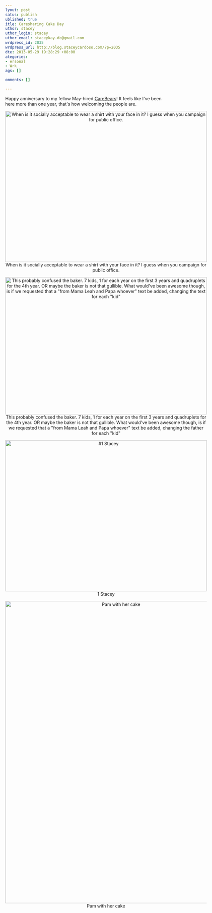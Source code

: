 ```yaml
--- 
lyout: post
satus: publish
ublished: true
itle: Caresharing Cake Day
uthor: stacey
uthor_login: stacey
uthor_email: staceykay.dc@gmail.com
wrdpress_id: 2035
wrdpress_url: http://blog.staceycardoso.com/?p=2035
dte: 2013-05-29 19:28:29 +08:00
ategories: 
- ersonal
- Wrk
ags: []

omments: []

---
```

Happy anniversary to my fellow May-hired <a href="http://caresharing.com/about/" target="_blank">CareBears</a>! It feels like I've been here more than one year, that's how welcoming the people are.
<div style="width: 640px; margin-right: auto; margin-left: auto; text-align: center;">

<a href="http://blog.staceycardoso.com/wp-content/uploads/2013/05/964548_10200666145248884_740768213_o.jpg"><img class="size-large wp-image-2039" title="When is it socially acceptable to wear a shirt with your face in it? I guess when you campaign for public office." src="http://blog.staceycardoso.com/wp-content/uploads/2013/05/964548_10200666145248884_740768213_o-1024x768.jpg" alt="When is it socially acceptable to wear a shirt with your face in it? I guess when you campaign for public office." width="640" height="480" /></a> When is it socially acceptable to wear a shirt with your face in it? I guess when you campaign for public office.

<a href="http://blog.staceycardoso.com/wp-content/uploads/2013/05/963824_10200666152729071_1877143237_o.jpg"><img class="size-large wp-image-2038" title="This probably confused the baker. 7 kids, 1 for each year on the first 3 years and quadruplets for the 4th year.  OR maybe the baker is not that gullible. What would've been awesome though, is if we requested that a &quot;from Mama Leah and Papa whoever&quot; text be added, changing the text for each &quot;kid&quot;" src="http://blog.staceycardoso.com/wp-content/uploads/2013/05/963824_10200666152729071_1877143237_o-1024x698.jpg" alt="This probably confused the baker. 7 kids, 1 for each year on the first 3 years and quadruplets for the 4th year. OR maybe the baker is not that gullible. What would've been awesome though, is if we requested that a &quot;from Mama Leah and Papa whoever&quot; text be added, changing the text for each &quot;kid&quot;" width="640" height="436" /></a> This probably confused the baker. 7 kids, 1 for each year on the first 3 years and quadruplets for the 4th year. OR maybe the baker is not that gullible. What would've been awesome though, is if we requested that a "from Mama Leah and Papa whoever" text be added, changing the father for each "kid"

<a href="http://blog.staceycardoso.com/wp-content/uploads/2013/05/966620_10200665982084805_561829725_o.jpg"><img class="size-large wp-image-2037" title="#1 Stacey" src="http://blog.staceycardoso.com/wp-content/uploads/2013/05/966620_10200665982084805_561829725_o-1024x768.jpg" alt="#1 Stacey" width="640" height="480" /></a> 1 Stacey

<a href="http://blog.staceycardoso.com/wp-content/uploads/2013/05/983934_10200665977764697_110919794_n.jpg"><img class="size-full wp-image-2036" title="Pam with her cake" src="http://blog.staceycardoso.com/wp-content/uploads/2013/05/983934_10200665977764697_110919794_n.jpg" alt="Pam with her cake" width="720" height="960" /></a> Pam with her cake

</div>
